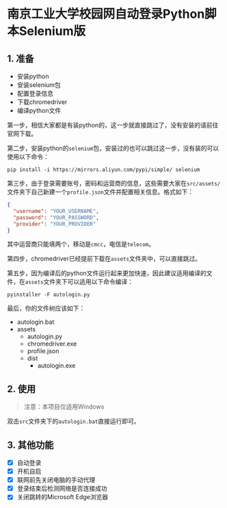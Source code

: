 # 南京工业大学校园网自动登录Python脚本Selenium版

## 1. 准备

- 安装python
- 安装selenium包
- 配置登录信息
- 下载chromedriver
- 编译python文件

第一步，相信大家都是有装python的，这一步就直接跳过了，没有安装的请前往官网下载。

第二步，安装python的`selenium`包，安装过的也可以跳过这一步，没有装的可以使用以下命令：

```shell
pip install -i https://mirrors.aliyun.com/pypi/simple/ selenium
```

第三步，由于登录需要账号，密码和运营商的信息，这些需要大家在`src/assets/`文件夹下自己新建一个`profile.json`文件并配置相关信息。格式如下：

```json
{
  "username": "YOUR_USERNAME",
  "password": "YOUR_PASSWORD",
  "provider": "YOUR_PROVIDER"
}
```

其中运营商只能填两个，移动是`cmcc`，电信是`telecom`。

第四步，chromedriver已经提前下载在`assets`文件夹中，可以直接跳过。

第五步，因为编译后的python文件运行起来更加快速，因此建议适用编译的文件，在`assets`文件夹下可以适用以下命令编译：

```shell
pyinstaller -F autologin.py
```

最后，你的文件树应该如下：

- autologin.bat
- assets
  - autologin.py
  - chromedriver.exe
  - profile.json
  - dist
    - autologin.exe

## 2. 使用

> 注意：本项目仅适用Windows

双击`src`文件夹下的`autologin.bat`直接运行即可。

## 3. 其他功能

- [x] 自动登录
- [x] 开机自启
- [x] 联网前先关闭电脑的手动代理
- [x] 登录结束后检测网络是否连接成功
- [x] 关闭跳转的Microsoft Edge浏览器